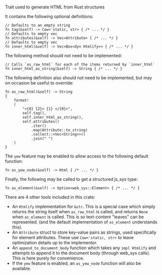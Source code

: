 Trait used to generate HTML from Rust structures

It contains the following optional definitions:
```rust,ignore
// Defaults to an empty string
fn tag(&self) -> Cow<'static, str> { /* ... */ }
// Defaults to empty vec
fn attributes(&self) -> Vec<Attribute> { /* ... */ }
// Defaults to empty vec
fn inner_html(&self) -> Vec<Box<dyn Htmlify>> { /* ... */ }
```
The following method should not need to be implemented:
```rust,ignore
// Calls `as_raw_html` for each of the items returned by `inner_html`
fn inner_html_as_string(&self) -> String { /* ... */ }
```
The following definition also should not need to be implemented, but may on occasion be useful to override:
```rust,ignore
fn as_raw_html(&self) -> String 
{
    format!
    (
        "<{0} {2}> {1} </{0}>",
        self.tag(),
        self.inner_html_as_string(),
        self.attributes()
            .iter()
            .map(Attribute::to_string)
            .collect::<Vec<String>>()
            .join(" ")
    )
}
```
The `yew` feature may be enabled to allow access to the following default function:
```rust,ignore
fn as_yew_node(&self) -> Html { /* ... */ }
```
Finally, the following may be called to get a structured js_sys type:
```rust,ignore
fn as_element(&self) -> Option<web_sys::Element> { /* ... */ }
```

There are 4 other tools included in this crate:
- An `Htmlify` implementation for `&str`. This is a special case which simply returns the string itself when `as_raw_html` is called, and returns `None` when `as_element` is called. This is so text-content "leaves" can be represented. (and the default implementation of `as_element` understands this).
- An `Attribute` struct to store key-value pairs as strings, used specifically for element attributes. These use `Cow<'static, str>` to leave optimization details up to the implementor.
- An `append_to_document_body` function which takes any `impl Htmlify` and attempts to append it to the document body (through web_sys calls). This is here purely for convenience.
- If the `yew` feature is enabled, an `as_yew_node` function will also be available.